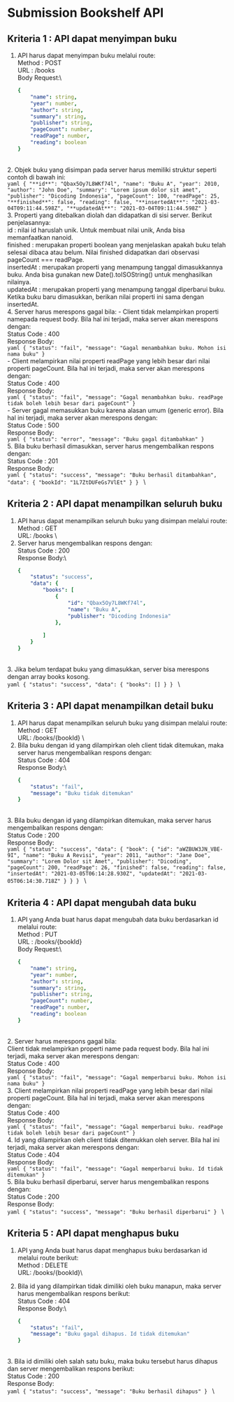 # **Submission Bookshelf API**
## Kriteria 1 : API dapat menyimpan buku
1. API harus dapat menyimpan buku melalui route:\
    Method : POST \
    URL : /books \
    Body Request:\
    ```yaml
    {
        "name": string,
        "year": number,
        "author": string,
        "summary": string,
        "publisher": string,
        "pageCount": number,
        "readPage": number,
        "reading": boolean
    }
    ```
\
2. Objek buku yang disimpan pada server harus memiliki struktur seperti contoh di bawah ini: \
    ```yaml
    {
        "**id**": "Qbax5Oy7L8WKf74l",
        "name": "Buku A",
        "year": 2010,
        "author": "John Doe",
        "summary": "Lorem ipsum dolor sit amet",
        "publisher": "Dicoding Indonesia",
        "pageCount": 100,
        "readPage": 25,
        "**finished**": false,
        "reading": false,
        "**insertedAt**": "2021-03-04T09:11:44.598Z",
        "**updatedAt**": "2021-03-04T09:11:44.598Z"
    }
    ```
\
3. Properti yang ditebalkan diolah dan didapatkan di sisi server. Berikut penjelasannya:
\
    id : nilai id haruslah unik. Untuk membuat nilai unik, Anda bisa memanfaatkan nanoid.
\
    finished : merupakan properti boolean yang menjelaskan apakah buku telah selesai dibaca atau belum. Nilai finished didapatkan dari observasi pageCount === readPage.
\
    insertedAt : merupakan properti yang menampung tanggal dimasukkannya buku. Anda bisa gunakan new Date().toISOString() untuk menghasilkan nilainya.
\
    updatedAt : merupakan properti yang menampung tanggal diperbarui buku. Ketika buku baru dimasukkan, berikan nilai properti ini sama dengan insertedAt.
\
4. Server harus merespons gagal bila:
    - Client tidak melampirkan properti namepada request body. Bila hal ini terjadi, maka server akan merespons dengan:\
        Status Code : 400\
        Response Body:\
        ```yaml
        {
	        "status": "fail",
	        "message": "Gagal menambahkan buku. Mohon isi nama buku"
    	}
        ```
\
    - Client melampirkan nilai properti readPage yang lebih besar dari nilai properti pageCount. Bila hal ini terjadi, maka server akan merespons dengan:\
    	Status Code : 400\
		Response Body:\
        ```yaml
		{
	        "status": "fail",
	        "message": "Gagal menambahkan buku. readPage tidak boleh lebih besar dari pageCount"
    	}
        ```
\
    - Server gagal memasukkan buku karena alasan umum (generic error). Bila hal ini terjadi, maka server akan merespons dengan:\
    	Status Code : 500\
    	Response Body:\
        ```yaml
    	{
        	"status": "error",
        	"message": "Buku gagal ditambahkan"
    	}
        ```
\
5. Bila buku berhasil dimasukkan, server harus mengembalikan respons dengan:\
    Status Code : 201\
    Response Body:\
    ```yaml
    {
        "status": "success",
        "message": "Buku berhasil ditambahkan",
        "data": {
            "bookId": "1L7ZtDUFeGs7VlEt"
        }
    }
    ```
\
## Kriteria 2 : API dapat menampilkan seluruh buku
1. API  harus dapat menampilkan seluruh buku yang disimpan melalui route:\
    Method : GET\
    URL: /books
\
2. Server harus mengembalikan respons dengan:\
    Status Code : 200\
    Response Body:\
    ```yaml
    {
        "status": "success",
        "data": {
            "books": [
                {
                    "id": "Qbax5Oy7L8WKf74l",
                    "name": "Buku A",
                    "publisher": "Dicoding Indonesia"
                },
                
            ]
        }
    }
    ```
\
3. Jika belum terdapat buku yang dimasukkan, server bisa merespons dengan array books kosong.\
    ```yaml
    {
        "status": "success",
        "data": {
            "books": []
        }
    }
    ```
\
## Kriteria 3 : API dapat menampilkan detail buku
1. API  harus dapat menampilkan seluruh buku yang disimpan melalui route:\
    Method : GET\
    URL: /books/{bookId}
\
2. Bila buku dengan id yang dilampirkan oleh client tidak ditemukan, maka server harus mengembalikan respons dengan:\
    Status Code : 404\
    Response Body:\
    ```yaml
    {
        "status": "fail",
        "message": "Buku tidak ditemukan"
    }
    ```
\
3. Bila buku dengan id yang dilampirkan ditemukan, maka server harus mengembalikan respons dengan:\
    Status Code : 200\
    Response Body:\
    ```yaml
    {
        "status": "success",
        "data": {
            "book": {
                "id": "aWZBUW3JN_VBE-9I",
                "name": "Buku A Revisi",
                "year": 2011,
                "author": "Jane Doe",
                "summary": "Lorem Dolor sit Amet",
                "publisher": "Dicoding",
                "pageCount": 200,
                "readPage": 26,
                "finished": false,
                "reading": false,
                "insertedAt": "2021-03-05T06:14:28.930Z",
                "updatedAt": "2021-03-05T06:14:30.718Z"
            }
        }
    }
    ```
\
## Kriteria 4 : API dapat mengubah data buku
1. API yang Anda buat harus dapat mengubah data buku berdasarkan id melalui route:\
    Method : PUT\
    URL : /books/{bookId}\
    Body Request:\
    ```yaml
    {
        "name": string,
        "year": number,
        "author": string,
        "summary": string,
        "publisher": string,
        "pageCount": number,
        "readPage": number,
        "reading": boolean
    }
    ```
\
2. Server harus merespons gagal bila:\
    Client tidak melampirkan properti name pada request body. Bila hal ini terjadi, maka server akan merespons dengan:\
    Status Code : 400\
    Response Body:\
    ```yaml
    {
        "status": "fail",
        "message": "Gagal memperbarui buku. Mohon isi nama buku"
    }
    ```
\
3. Client melampirkan nilai properti readPage yang lebih besar dari nilai properti pageCount. Bila hal ini terjadi, maka server akan merespons dengan:\
    Status Code : 400\
    Response Body:\
    ```yaml
    {
        "status": "fail",
        "message": "Gagal memperbarui buku. readPage tidak boleh lebih besar dari pageCount"
    }
    ```
\
4. Id yang dilampirkan oleh client tidak ditemukkan oleh server. Bila hal ini terjadi, maka server akan merespons dengan:\
    Status Code : 404\
    Response Body:\
    ```yaml
    {
        "status": "fail",
        "message": "Gagal memperbarui buku. Id tidak ditemukan"
    }
    ```
\
5. Bila buku berhasil diperbarui, server harus mengembalikan respons dengan:\
    Status Code : 200\
    Response Body:\
    ```yaml
    {
        "status": "success",
        "message": "Buku berhasil diperbarui"
    }
    ```
\
## Kriteria 5 : API dapat menghapus buku
1. API yang Anda buat harus dapat menghapus buku berdasarkan id melalui route berikut:\
    Method : DELETE\
    URL: /books/{bookId}\

2. Bila id yang dilampirkan tidak dimiliki oleh buku manapun, maka server harus mengembalikan respons berikut:\
    Status Code : 404\
    Response Body:\
    ```yaml
    {
        "status": "fail",
        "message": "Buku gagal dihapus. Id tidak ditemukan"
    }
    ```
\
3. Bila id dimiliki oleh salah satu buku, maka buku tersebut harus dihapus dan server mengembalikan respons berikut:\
    Status Code : 200\
    Response Body:\
    ```yaml
    {
        "status": "success",
        "message": "Buku berhasil dihapus"
    }
    ```
\


